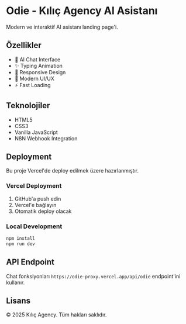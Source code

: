# Odie - Kılıç Agency AI Asistanı

Modern ve interaktif AI asistanı landing page'i.

## Özellikler

- 🤖 AI Chat Interface
- ✨ Typing Animation
- 📱 Responsive Design
- 🎨 Modern UI/UX
- ⚡ Fast Loading

## Teknolojiler

- HTML5
- CSS3
- Vanilla JavaScript
- N8N Webhook Integration

## Deployment

Bu proje Vercel'de deploy edilmek üzere hazırlanmıştır.

### Vercel Deployment

1. GitHub'a push edin
2. Vercel'e bağlayın
3. Otomatik deploy olacak

### Local Development

```bash
npm install
npm run dev
```

## API Endpoint

Chat fonksiyonları `https://odie-proxy.vercel.app/api/odie` endpoint'ini kullanır.

## Lisans

© 2025 Kılıç Agency. Tüm hakları saklıdır.
